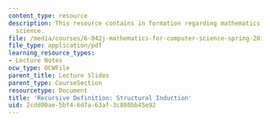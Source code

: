 ```yaml
---
content_type: resource
description: This resource contains in formation regarding mathematics for computer
  science.
file: /media/courses/6-042j-mathematics-for-computer-science-spring-2015/2cdd00ae5bf46d7a63af3c880bb45e92_MIT6_042JS16_StructuralInd.pdf
file_type: application/pdf
learning_resource_types:
- Lecture Notes
ocw_type: OCWFile
parent_title: Lecture Slides
parent_type: CourseSection
resourcetype: Document
title: 'Recursive Definition: Structural Induction'
uid: 2cdd00ae-5bf4-6d7a-63af-3c880bb45e92
---
```

